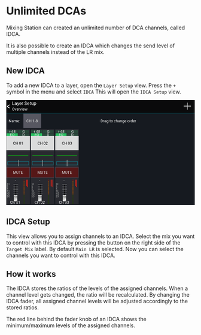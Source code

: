 # Unlimited DCAs
Mixing Station can created an unlimited number of DCA channels, called IDCA.

It is also possible to create an IDCA which changes the send level of multiple channels instead of the LR mix.


## New IDCA
To add a new IDCA to a layer, open the `Layer Setup` view.
Press the `+` symbol in the menu and select `IDCA`
This will open the `IDCA Setup` view.

![New IDCA](gif/new-idca.gif)

## IDCA Setup
This view allows you to assign channels to an IDCA.
Select the mix you want to control with this IDCA by pressing the button on the right side of 
the `Target Mix` label. By default `Main LR` is selected.
Now you can select the channels you want to control with this IDCA.

## How it works
The IDCA stores the ratios of the levels of the assigned channels.
When a channel level gets changed, the ratio will be recalculated.
By changing the IDCA fader, all assigned channel levels will be adjusted accordingly to the stored ratios.

The red line behind the fader knob of an IDCA shows the minimum/maximum levels of the assigned channels.